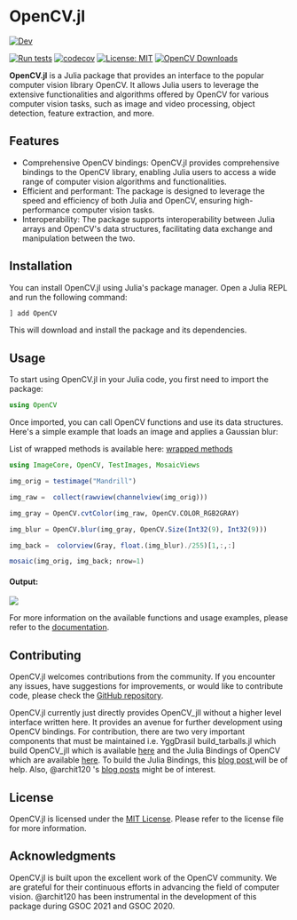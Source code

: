 # OpenCV.jl
[![Dev](https://img.shields.io/badge/docs-dev-blue.svg)](https://juliaimages.org/OpenCV.jl/dev/)

[![Run tests](https://github.com/JuliaImages/OpenCV.jl/actions/workflows/UnitTest.yml/badge.svg)](https://github.com/JuliaImages/OpenCV.jl/actions/workflows/UnitTest.yml)
[![codecov](https://codecov.io/gh/JuliaImages/OpenCV.jl/branch/master/graph/badge.svg)](https://codecov.io/gh/JuliaImages/OpenCV.jl)
[![License: MIT](https://img.shields.io/badge/License-MIT-green.svg)](https://github.com/JuliaImages/OpenCV.jl/blob/master/LICENSE)
[![OpenCV Downloads](https://shields.io/endpoint?url=https://pkgs.genieframework.com/api/v1/badge/OpenCV)](https://pkgs.genieframework.com?packages=OpenCV)

**OpenCV.jl** is a Julia package that provides an interface to the popular computer vision library OpenCV. It allows Julia users to leverage the extensive functionalities and algorithms offered by OpenCV for various computer vision tasks, such as image and video processing, object detection, feature extraction, and more.

## Features

- Comprehensive OpenCV bindings: OpenCV.jl provides comprehensive bindings to the OpenCV library, enabling Julia users to access a wide range of computer vision algorithms and functionalities.
- Efficient and performant: The package is designed to leverage the speed and efficiency of both Julia and OpenCV, ensuring high-performance computer vision tasks.
- Interoperability: The package supports interoperability between Julia arrays and OpenCV's data structures, facilitating data exchange and manipulation between the two.

## Installation

You can install OpenCV.jl using Julia's package manager. Open a Julia REPL and run the following command:

```julia
] add OpenCV
```

This will download and install the package and its dependencies.

## Usage

To start using OpenCV.jl in your Julia code, you first need to import the package:

```julia
using OpenCV
```

Once imported, you can call OpenCV functions and use its data structures. Here's a simple example that loads an image and applies a Gaussian blur:

List of wrapped methods is available here: [wrapped methods](https://github.com/opencv/opencv_contrib/blob/4.x/modules/julia/gen/funclist.csv)
```julia
using ImageCore, OpenCV, TestImages, MosaicViews

img_orig = testimage("Mandrill")

img_raw =  collect(rawview(channelview(img_orig)))

img_gray = OpenCV.cvtColor(img_raw, OpenCV.COLOR_RGB2GRAY)

img_blur = OpenCV.blur(img_gray, OpenCV.Size(Int32(9), Int32(9)))

img_back =  colorview(Gray, float.(img_blur)./255)[1,:,:]

mosaic(img_orig, img_back; nrow=1)
```

#### Output:
![](https://i.imgur.com/YfjUJpn.png)

For more information on the available functions and usage examples, please refer to the [documentation](https://juliaimages.org/OpenCV.jl/latest/).

## Contributing

OpenCV.jl welcomes contributions from the community. If you encounter any issues, have suggestions for improvements, or would like to contribute code, please check the [GitHub repository](https://github.com/JuliaImages/OpenCV.jl).

OpenCV.jl currently just directly provides OpenCV_jll without a higher level interface written here. It provides an avenue for further development 
using OpenCV bindings. For contribution, there are two very important components that must be maintained i.e. YggDrasil build_tarballs.jl which build OpenCV_jll 
which is available [here](https://github.com/JuliaPackaging/Yggdrasil/tree/master/O/OpenCV) and the Julia Bindings of OpenCV which are available [here](https://github.com/opencv/opencv_contrib/tree/4.x/modules/julia). To build the Julia Bindings, this [blog post ](https://docs.opencv.org/4.x/d8/da4/tutorial_julia.html)will be of help. Also, @archit120 's [blog posts](https://archit.me/blog/) might be of interest.

## License

OpenCV.jl is licensed under the [MIT License](https://github.com/JuliaImages/OpenCV.jl/blob/main/LICENSE). Please refer to the license file for more information.

## Acknowledgments

OpenCV.jl is built upon the excellent work of the OpenCV community. We are grateful for their continuous efforts in advancing the field of computer vision. @archit120 has been instrumental in the development of this package during GSOC 2021 and GSOC 2020.
